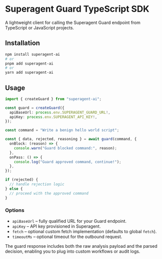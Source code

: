# Superagent Guard TypeScript SDK

A lightweight client for calling the Superagent Guard endpoint from TypeScript or JavaScript projects.

## Installation

```bash
npm install superagent-ai
# or
pnpm add superagent-ai
# or
yarn add superagent-ai
```

## Usage

```ts
import { createGuard } from "superagent-ai";

const guard = createGuard({
  apiBaseUrl: process.env.SUPERAGENT_GUARD_URL!,
  apiKey: process.env.SUPERAGENT_API_KEY!,
});

const command = "Write a benign hello world script";

const { data, rejected, reasoning } = await guard(command, {
  onBlock: (reason) => {
    console.warn("Guard blocked command:", reason);
  },
  onPass: () => {
    console.log("Guard approved command, continue!");
  },
});

if (rejected) {
  // handle rejection logic
} else {
  // proceed with the approved command
}
```

### Options

- `apiBaseUrl` – fully qualified URL for your Guard endpoint.
- `apiKey` – API key provisioned in Superagent.
- `fetch` – optional custom fetch implementation (defaults to global `fetch`).
- `timeoutMs` – optional timeout for the outbound request.

The guard response includes both the raw analysis payload and the parsed decision, enabling you to plug into custom workflows or audit logs.
